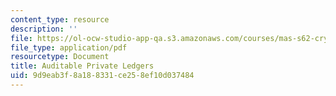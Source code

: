```yaml
---
content_type: resource
description: ''
file: https://ol-ocw-studio-app-qa.s3.amazonaws.com/courses/mas-s62-cryptocurrency-engineering-and-design-spring-2018/9d9eab3f8a188331ce258ef10d037484_MAS-S62S18-lec24.pdf
file_type: application/pdf
resourcetype: Document
title: Auditable Private Ledgers
uid: 9d9eab3f-8a18-8331-ce25-8ef10d037484
---
```

